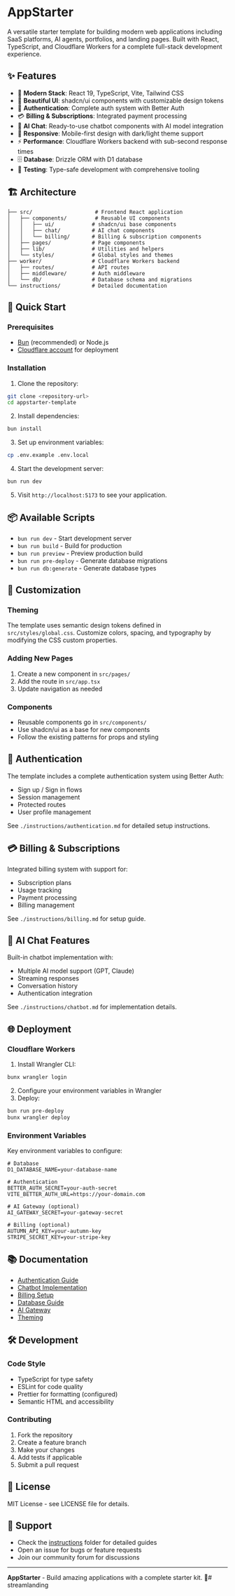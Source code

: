 # AppStarter

A versatile starter template for building modern web applications including SaaS platforms, AI agents, portfolios, and landing pages. Built with React, TypeScript, and Cloudflare Workers for a complete full-stack development experience.

## ✨ Features

- 🚀 **Modern Stack**: React 19, TypeScript, Vite, Tailwind CSS
- 🎨 **Beautiful UI**: shadcn/ui components with customizable design tokens
- 🔐 **Authentication**: Complete auth system with Better Auth
- 💳 **Billing & Subscriptions**: Integrated payment processing
- 🤖 **AI Chat**: Ready-to-use chatbot components with AI model integration
- 📱 **Responsive**: Mobile-first design with dark/light theme support
- ⚡ **Performance**: Cloudflare Workers backend with sub-second response times
- 🗄️ **Database**: Drizzle ORM with D1 database
- 🧪 **Testing**: Type-safe development with comprehensive tooling

## 🏗️ Architecture

```
├── src/                    # Frontend React application
│   ├── components/         # Reusable UI components
│   │   ├── ui/            # shadcn/ui base components
│   │   ├── chat/          # AI chat components
│   │   └── billing/       # Billing & subscription components
│   ├── pages/             # Page components
│   ├── lib/               # Utilities and helpers
│   └── styles/            # Global styles and themes
├── worker/                # Cloudflare Workers backend
│   ├── routes/            # API routes
│   ├── middleware/        # Auth middleware
│   └── db/                # Database schema and migrations
└── instructions/          # Detailed documentation
```

## 🚀 Quick Start

### Prerequisites

- [Bun](https://bun.sh/) (recommended) or Node.js
- [Cloudflare account](https://cloudflare.com/) for deployment

### Installation

1. Clone the repository:
```bash
git clone <repository-url>
cd appstarter-template
```

2. Install dependencies:
```bash
bun install
```

3. Set up environment variables:
```bash
cp .env.example .env.local
```

4. Start the development server:
```bash
bun run dev
```

5. Visit `http://localhost:5173` to see your application.

## 📦 Available Scripts

- `bun run dev` - Start development server
- `bun run build` - Build for production
- `bun run preview` - Preview production build
- `bun run pre-deploy` - Generate database migrations
- `bun run db:generate` - Generate database types

## 🎨 Customization

### Theming

The template uses semantic design tokens defined in `src/styles/global.css`. Customize colors, spacing, and typography by modifying the CSS custom properties.

### Adding New Pages

1. Create a new component in `src/pages/`
2. Add the route in `src/app.tsx`
3. Update navigation as needed

### Components

- Reusable components go in `src/components/`
- Use shadcn/ui as a base for new components
- Follow the existing patterns for props and styling

## 🔐 Authentication

The template includes a complete authentication system using Better Auth:

- Sign up / Sign in flows
- Session management
- Protected routes
- User profile management

See `./instructions/authentication.md` for detailed setup instructions.

## 💳 Billing & Subscriptions

Integrated billing system with support for:

- Subscription plans
- Usage tracking
- Payment processing
- Billing management

See `./instructions/billing.md` for setup guide.

## 🤖 AI Chat Features

Built-in chatbot implementation with:

- Multiple AI model support (GPT, Claude)
- Streaming responses
- Conversation history
- Authentication integration

See `./instructions/chatbot.md` for implementation details.

## 🌐 Deployment

### Cloudflare Workers

1. Install Wrangler CLI:
```bash
bunx wrangler login
```

2. Configure your environment variables in Wrangler
3. Deploy:
```bash
bun run pre-deploy
bunx wrangler deploy
```

### Environment Variables

Key environment variables to configure:

```env
# Database
D1_DATABASE_NAME=your-database-name

# Authentication
BETTER_AUTH_SECRET=your-auth-secret
VITE_BETTER_AUTH_URL=https://your-domain.com

# AI Gateway (optional)
AI_GATEWAY_SECRET=your-gateway-secret

# Billing (optional)
AUTUMN_API_KEY=your-autumn-key
STRIPE_SECRET_KEY=your-stripe-key
```

## 📚 Documentation

- [Authentication Guide](./instructions/authentication.md)
- [Chatbot Implementation](./instructions/chatbot.md)
- [Billing Setup](./instructions/billing.md)
- [Database Guide](./instructions/database.md)
- [AI Gateway](./instructions/ai-gateway.md)
- [Theming](./instructions/theming.md)

## 🛠️ Development

### Code Style

- TypeScript for type safety
- ESLint for code quality
- Prettier for formatting (configured)
- Semantic HTML and accessibility

### Contributing

1. Fork the repository
2. Create a feature branch
3. Make your changes
4. Add tests if applicable
5. Submit a pull request

## 📄 License

MIT License - see LICENSE file for details.

## 🤝 Support

- Check the [instructions](./instructions/) folder for detailed guides
- Open an issue for bugs or feature requests
- Join our community forum for discussions

---

**AppStarter** - Build amazing applications with a complete starter kit. 🚀#   s t r e a m l a n d i n g  
 